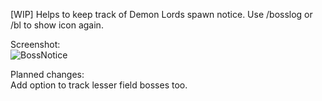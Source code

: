 [WIP] Helps to keep track of Demon Lords spawn notice. Use /bosslog or /bl to show icon again.

Screenshot:  
![BossNotice](https://raw.githubusercontent.com/librarianrabbit/tos-misc/master/images/BossNotice.png)

Planned changes:  
Add option to track lesser field bosses too.
